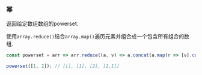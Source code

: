 ### 幂

返回给定数组数组的powerset. 

使用`array.reduce()`结合`array.map()`遍历元素并组合成一个包含所有组合的数组. 

```js
const powerset = arr => arr.reduce((a, v) => a.concat(a.map(r => [v].concat(r))), [[]]);
```

```js
powerset([1, 2]); // [[], [1], [2], [2,1]]
```